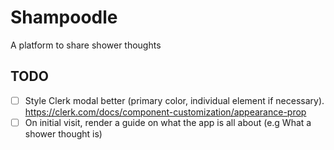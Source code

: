 # Shampoodle

A platform to share shower thoughts

## TODO

- [ ] Style Clerk modal better (primary color, individual element if necessary). https://clerk.com/docs/component-customization/appearance-prop
- [ ] On initial visit, render a guide on what the app is all about (e.g What a shower thought is)
